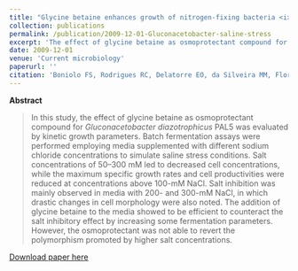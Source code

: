 ```yaml
---
title: "Glycine betaine enhances growth of nitrogen-fixing bacteria <i>Gluconacetobacter diazotrophicus</i> PAL5 under saline stress conditions"
collection: publications
permalink: /publication/2009-12-01-Gluconacetobacter-saline-stress
excerpt: 'The effect of glycine betaine as osmoprotectant compound for <i>Gluconacetobacter diazotrophicus</i> PAL5'
date: 2009-12-01
venue: 'Current microbiology'
paperurl: ''
citation: 'Boniolo FS, Rodrigues RC, Delatorre EO, da Silveira MM, Flores VMQ, Berbert-Molina MA. Glycine Betaine Enhances Growth of Nitrogen-Fixing Bacteria <i>Gluconacetobacter diazotrophicus</i> PAL5 Under Saline Stress Conditions. <i>Curr. Microbiol.</i> 2009 Dec 18;59(6):593–9.'
---
```


**Abstract**

>In this study, the effect of glycine betaine as osmoprotectant compound for <i>Gluconacetobacter diazotrophicus</i> PAL5 was evaluated by kinetic growth parameters. Batch fermentation assays were performed employing media supplemented with different sodium chloride concentrations to simulate saline stress conditions. Salt concentrations of 50–300 mM led to decreased cell concentrations, while the maximum specific growth rates and cell productivities were reduced at concentrations above 100-mM NaCl. Salt inhibition was mainly observed in media with 200- and 300-mM NaCl, in which drastic changes in cell morphology were also noted. The addition of glycine betaine to the media showed to be efficient to counteract the salt inhibitory effect by increasing some fermentation parameters. However, the osmoprotectant was not able to revert the polymorphism promoted by higher salt concentrations.

[Download paper here](https://link.springer.com/content/pdf/10.1007%2Fs00284-009-9479-7.pdf)
